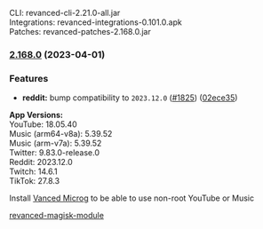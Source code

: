 CLI: revanced-cli-2.21.0-all.jar  
Integrations: revanced-integrations-0.101.0.apk  
Patches: revanced-patches-2.168.0.jar  

### [2.168.0](https://github.com/revanced/revanced-patches/compare/v2.167.0...v2.168.0) (2023-04-01)
### Features
* **reddit:** bump compatibility to `2023.12.0` ([#1825](https://github.com/revanced/revanced-patches/issues/1825)) ([02ece35](https://github.com/revanced/revanced-patches/commit/02ece35fadd1288c36adea502363a7284552e6f6))

  
**App Versions:**  
YouTube: 18.05.40  
Music (arm64-v8a): 5.39.52  
Music (arm-v7a): 5.39.52  
Twitter: 9.83.0-release.0  
Reddit: 2023.12.0  
Twitch: 14.6.1  
TikTok: 27.8.3  

Install [Vanced Microg](https://github.com/TeamVanced/VancedMicroG/releases) to be able to use non-root YouTube or Music  

[revanced-magisk-module](https://github.com/j-hc/revanced-magisk-module)  
